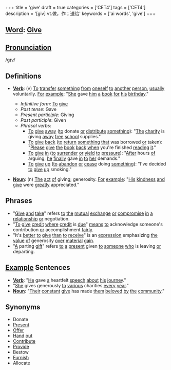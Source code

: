 +++
title = 'give'
draft = true
categories = ['CET4']
tags = ['CET4']
description = '[giv] vt.做，作；送给'
keywords = ['ai words', 'give']
+++

## [Word](/en/post/word/): [Give](/en/post/give/)

## [Pronunciation](/en/post/pronunciation/)
/ɡɪv/

## Definitions
- **[Verb](/en/post/verb/)**: (v) [To](/en/post/to/) [transfer](/en/post/transfer/) [something](/en/post/something/) [from](/en/post/from/) [oneself](/en/post/oneself/) [to](/en/post/to/) [another](/en/post/another/) [person](/en/post/person/), [usually](/en/post/usually/) voluntarily. [For](/en/post/for/) [example](/en/post/example/): "[She](/en/post/she/) gave [him](/en/post/him/) [a](/en/post/a/) [book](/en/post/book/) [for](/en/post/for/) [his](/en/post/his/) [birthday](/en/post/birthday/)."
  - _Infinitive form_: [To](/en/post/to/) [give](/en/post/give/)
  - _Past tense_: Gave
  - _Present participle_: Giving
  - _Past participle_: Given
  - _Phrasal verbs_:
    - [To](/en/post/to/) [give](/en/post/give/) [away](/en/post/away/) ([to](/en/post/to/) donate [or](/en/post/or/) [distribute](/en/post/distribute/) [something](/en/post/something/)): "[The](/en/post/the/) [charity](/en/post/charity/) is giving [away](/en/post/away/) [free](/en/post/free/) [school](/en/post/school/) supplies."
    - [To](/en/post/to/) [give](/en/post/give/) [back](/en/post/back/) ([to](/en/post/to/) [return](/en/post/return/) [something](/en/post/something/) [that](/en/post/that/) was borrowed [or](/en/post/or/) taken): "[Please](/en/post/please/) [give](/en/post/give/) [the](/en/post/the/) [book](/en/post/book/) [back](/en/post/back/) [when](/en/post/when/) you're finished [reading](/en/post/reading/) [it](/en/post/it/)."
    - [To](/en/post/to/) [give](/en/post/give/) [in](/en/post/in/) ([to](/en/post/to/) [surrender](/en/post/surrender/) [or](/en/post/or/) [yield](/en/post/yield/) [to](/en/post/to/) [pressure](/en/post/pressure/)): "[After](/en/post/after/) hours [of](/en/post/of/) arguing, [he](/en/post/he/) [finally](/en/post/finally/) gave [in](/en/post/in/) [to](/en/post/to/) [her](/en/post/her/) demands."
    - [To](/en/post/to/) [give](/en/post/give/) [up](/en/post/up/) ([to](/en/post/to/) [abandon](/en/post/abandon/) [or](/en/post/or/) [cease](/en/post/cease/) doing [something](/en/post/something/)): "I've decided [to](/en/post/to/) [give](/en/post/give/) [up](/en/post/up/) smoking."

- **[Noun](/en/post/noun/)**: (n) [The](/en/post/the/) [act](/en/post/act/) [of](/en/post/of/) giving; generosity. [For](/en/post/for/) [example](/en/post/example/): "[His](/en/post/his/) [kindness](/en/post/kindness/) [and](/en/post/and/) [give](/en/post/give/) were [greatly](/en/post/greatly/) appreciated."

## Phrases
- "[Give](/en/post/give/) [and](/en/post/and/) [take](/en/post/take/)" refers [to](/en/post/to/) [the](/en/post/the/) [mutual](/en/post/mutual/) [exchange](/en/post/exchange/) [or](/en/post/or/) [compromise](/en/post/compromise/) [in](/en/post/in/) [a](/en/post/a/) [relationship](/en/post/relationship/) [or](/en/post/or/) negotiation.
- "[To](/en/post/to/) [give](/en/post/give/) [credit](/en/post/credit/) [where](/en/post/where/) [credit](/en/post/credit/) is [due](/en/post/due/)" [means](/en/post/means/) [to](/en/post/to/) acknowledge someone's contribution [or](/en/post/or/) accomplishment [fairly](/en/post/fairly/).
- "It's [better](/en/post/better/) [to](/en/post/to/) [give](/en/post/give/) [than](/en/post/than/) [to](/en/post/to/) [receive](/en/post/receive/)" is an [expression](/en/post/expression/) emphasizing [the](/en/post/the/) [value](/en/post/value/) [of](/en/post/of/) generosity [over](/en/post/over/) [material](/en/post/material/) [gain](/en/post/gain/).
- "[A](/en/post/a/) parting [gift](/en/post/gift/)" refers [to](/en/post/to/) [a](/en/post/a/) [present](/en/post/present/) given [to](/en/post/to/) [someone](/en/post/someone/) [who](/en/post/who/) is leaving [or](/en/post/or/) departing.

## [Example](/en/post/example/) Sentences
- **[Verb](/en/post/verb/)**: "[He](/en/post/he/) gave [a](/en/post/a/) heartfelt [speech](/en/post/speech/) [about](/en/post/about/) [his](/en/post/his/) [journey](/en/post/journey/)."
- "[She](/en/post/she/) gives generously [to](/en/post/to/) [various](/en/post/various/) charities [every](/en/post/every/) [year](/en/post/year/)."
- **[Noun](/en/post/noun/)**: "[Their](/en/post/their/) [constant](/en/post/constant/) [give](/en/post/give/) has made [them](/en/post/them/) [beloved](/en/post/beloved/) [by](/en/post/by/) [the](/en/post/the/) [community](/en/post/community/)."

## Synonyms
- Donate
- [Present](/en/post/present/)
- [Offer](/en/post/offer/)
- [Hand](/en/post/hand/) [out](/en/post/out/)
- [Contribute](/en/post/contribute/)
- [Provide](/en/post/provide/)
- Bestow
- [Furnish](/en/post/furnish/)
- Allocate
